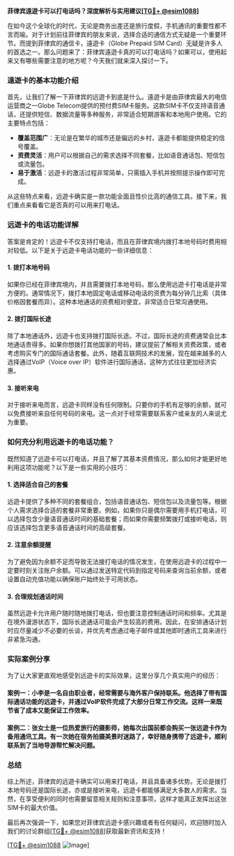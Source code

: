 **菲律宾遠遊卡可以打电话吗？深度解析与实用建议[[TG💪+ @esim1088](https://t.me/s/esim1088)]**

在如今这个全球化的时代，无论是商务出差还是旅行度假，手机通讯的重要性都不言而喻。对于计划前往菲律宾的朋友来说，选择合适的通信方式无疑是一个重要环节。而提到菲律宾的通信卡，遠遊卡（Globe Prepaid SIM Card）无疑是许多人的首选之一。那么问题来了：菲律宾遠遊卡真的可以打电话吗？如果可以，使用起来又有哪些需要注意的地方呢？今天我们就来深入探讨一下。

### 遠遊卡的基本功能介绍

首先，让我们了解一下菲律宾的远遊卡到底是什么。遠遊卡是由菲律宾最大的电信运营商之一Globe Telecom提供的预付费SIM卡服务。这款SIM卡不仅支持语音通话，还提供短信、数据流量等多种服务，非常适合短期游客和本地用户使用。它的主要特点包括：

- **覆盖范围广**：无论是在繁华的城市还是偏远的乡村，遠遊卡都能提供稳定的信号覆盖。
- **资费灵活**：用户可以根据自己的需求选择不同套餐，比如语音通话包、短信包或流量包。
- **易于激活**：远遊卡的激活过程非常简单，只需插入手机并按照提示操作即可完成。

从这些特点来看，远遊卡确实是一款功能全面且性价比高的通信工具。接下来，我们重点来看看它是否真的可以用来打电话。

### 远遊卡的电话功能详解

答案是肯定的！远遊卡不仅支持打电话，而且在菲律宾境内拨打本地号码时费用相对较低。以下是关于远遊卡电话功能的一些详细信息：

#### 1. **拨打本地号码**
如果你已经在菲律宾境内，并且需要拨打本地号码，那么使用远遊卡打电话是非常方便的。通常情况下，拨打本地固定电话或移动电话的资费为每分钟几比索（具体价格因套餐而异）。这种本地通话的资费相对便宜，非常适合日常沟通使用。

#### 2. **拨打国际长途**
除了本地通话外，远遊卡也支持拨打国际长途。不过，国际长途的资费通常会比本地通话贵得多。如果你想拨打其他国家的号码，建议提前了解相关资费政策，或者考虑购买专门的国际通话套餐。此外，随着互联网技术的发展，现在越来越多的人选择通过VoIP（Voice over IP）软件进行国际通话，这种方式往往更加经济实惠。

#### 3. **接听来电**
对于接听来电而言，远遊卡同样没有任何限制。只要你的手机有足够的余额，就可以免费接听来自任何号码的来电。这一点对于经常需要联系客户或亲友的人来说尤为重要。

### 如何充分利用远遊卡的电话功能？

既然知道了远遊卡可以打电话，并且了解了其基本资费情况，那么如何才能更好地利用这项功能呢？以下是一些实用的小技巧：

#### 1. **选择适合自己的套餐**
远遊卡提供了多种不同的套餐组合，包括语音通话包、短信包以及流量包等。根据个人需求选择合适的套餐非常重要。例如，如果你只是偶尔需要用手机打电话，可以选择包含少量语音通话时间的基础套餐；而如果你需要频繁拨打或接听电话，则应该选择包含更多语音通话时间的高级套餐。

#### 2. **注意余额提醒**
为了避免因为余额不足而导致无法接打电话的情况发生，在使用远遊卡的过程中一定要时刻关注账户余额。可以通过发送特定代码到指定号码来查询当前余额，或者设置自动充值功能以确保账户始终处于可用状态。

#### 3. **合理规划通话时间**
虽然远遊卡允许用户随时随地拨打电话，但也要注意控制通话时间和频率。尤其是在境外漫游状态下，国际长途通话可能会产生较高的费用。因此，在安排通话计划时应尽量减少不必要的长谈，并优先考虑通过电子邮件或其他即时通讯工具来进行非紧急沟通。

### 实际案例分享

为了让大家更直观地感受到远遊卡的实际效果，这里分享几个真实用户的经历：

#### 案例一：小李是一名自由职业者，经常需要与海外客户保持联系。他选择了带有国际通话功能的远遊卡，并通过VoIP软件完成了大部分日常工作交流。这样一来既节省了成本又能保证工作效率。

#### 案例二：张女士是一位热爱旅行的摄影师，她每次出国前都会购买一张远遊卡作为备用通讯工具。有一次她在宿务拍摄美景时迷路了，幸好随身携带了远遊卡，顺利联系到了当地导游帮忙解决问题。

### 总结

综上所述，菲律宾的远遊卡确实可以用来打电话，并且具备诸多优势。无论是拨打本地号码还是国际长途，亦或是接听来电，远遊卡都能够满足大多数人的需求。当然，在享受便利的同时也需要留意相关规则和注意事项，这样才能真正发挥出这张SIM卡的最大价值。

最后再次强调一下，如果您对菲律宾远遊卡感兴趣或者有任何疑问，欢迎随时加入我们的讨论群组[[TG💪+ @esim1088](https://t.me/s/esim1088)]获取最新资讯和支持！

[[TG💪+ @esim1088](https://t.me/s/esim1088) ![Image](https://i.postimg.cc/4NQfJmqS/Snipaste-2025-05-13-00-14-12.png)]